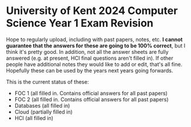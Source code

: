 # University of Kent 2024 Computer Science Year 1 Exam Revision

Hope to regularly upload, including with past papers, notes, etc. **I cannot guarantee that the answers for these are going to be 100% correct**, but I think it's pretty good. In addition, not all the answer sheets are fully answered (e.g. at present, HCI final questions aren't filled in). If other people have additional notes they would like to add or edit, that's all fine. Hopefully these can be used by the years next years going forwards.

This is the current status of these:

- FOC 1 (all filled in. Contains official answers for all past papers)
- FOC 2 (all filled in. Contains official answers for all past papers)
- Databases (all filled in)
- Cloud (partially filled in)
- HCI (all filled in)

